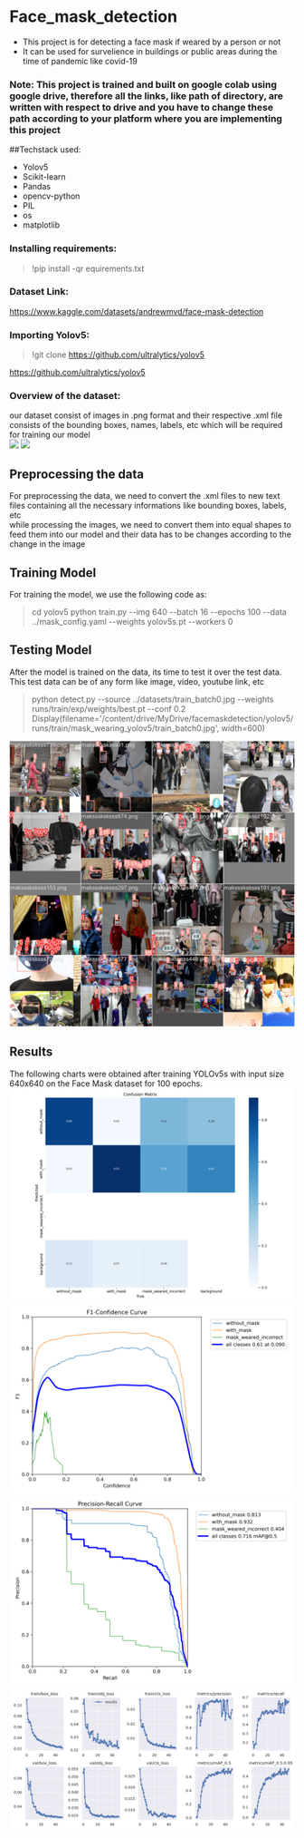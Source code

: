 # Face_mask_detection
* This project is for detecting a face mask if weared by a person or not
* It can be used for survelience in buildings or public areas during the time of pandemic like covid-19

### Note: This project is trained and built on google colab using google drive, therefore all the links, like path of directory, are written with respect to drive and you have to change these path according to your platform where you are implementing this project
  
##Techstack used:
* Yolov5
* Scikit-learn
* Pandas
* opencv-python
* PIL
* os
* matplotlib
### Installing requirements:
>!pip install -qr equirements.txt
### Dataset Link:
https://www.kaggle.com/datasets/andrewmvd/face-mask-detection
### Importing Yolov5:
>!git clone https://github.com/ultralytics/yolov5

https://github.com/ultralytics/yolov5

### Overview of the dataset:
our dataset consist of images in .png format and their respective .xml file consists of the bounding boxes, names, labels, etc which will be required for training our model<br/>
![](https://github.com/lakshayd760/Face_mask_detection/tree/master/Images/maksssksksss0.png)
![](https://github.com/lakshayd760/Face_mask_detection/tree/master/Images/maksssksksss6.png)

## Preprocessing the data
For preprocessing the data, we need to convert the .xml files to new text files containing all the necessary informations like bounding boxes, labels, etc<br/>
while processing the images, we need to convert them into equal shapes to feed them into our model and their data has to be changes according to the change in the image
## Training Model
For training the model, we use the following code as:
>cd yolov5
>python train.py --img 640 --batch 16 --epochs 100 --data ../mask_config.yaml --weights yolov5s.pt --workers 0

##  Testing Model
After the model is trained on the data, its time to test it over the test data.<br/>
This test data can be of any form like image, video, youtube link, etc
>python detect.py --source ../datasets/train_batch0.jpg --weights runs/train/exp/weights/best.pt --conf 0.2
>Display(filename='/content/drive/MyDrive/facemaskdetection/yolov5/runs/train/mask_wearing_yolov5/train_batch0.jpg', width=600)

![](https://github.com/lakshayd760/Face_mask_detection/blob/master/Images/train_batch0.jpg)

## Results
The following charts were obtained after training YOLOv5s with input size 640x640 on the Face Mask dataset for 100 epochs.<br/>
![](https://github.com/lakshayd760/Face_mask_detection/blob/master/Images/confusion_matrix.png)
![](https://github.com/lakshayd760/Face_mask_detection/blob/master/Images/F1_curve.png)
![](https://github.com/lakshayd760/Face_mask_detection/blob/master/Images/PR_curve.png)
![](https://github.com/lakshayd760/Face_mask_detection/blob/master/Images/results.png)





